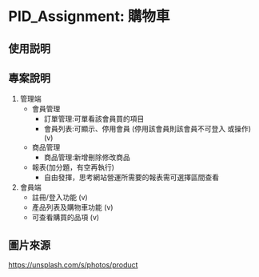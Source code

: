 # PID_Assignment: 購物車
## 使用説明

## 專案說明
1. 管理端
    * 會員管理
        * 訂單管理:可單看該會員買的項目
        * 會員列表:可顯示、停用會員 (停用該會員則該會員不可登入 或操作) (v)
    * 商品管理
        * 商品管理:新增刪除修改商品
    * 報表(加分題，有空再執行)
        * 自由發揮，思考網站營運所需要的報表需可選擇區間查看
2. 會員端
    * 註冊/登入功能 (v)
    * 產品列表及購物車功能 (v)
    * 可查看購買的品項 (v)

## 圖片來源
https://unsplash.com/s/photos/product